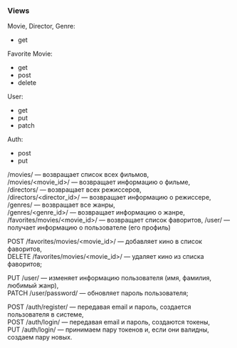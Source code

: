 ### Views
Movie, Director, Genre:  
- get

Favorite Movie:  
- get
- post
- delete  

User:
- get
- put  
- patch  

Auth:
- post
- put


/movies/ — возвращает список всех фильмов,  
/movies/<movie_id>/ — возвращает информацию о фильме,  
/directors/ — возвращает всех режиссеров,  
/directors/<director_id>/ — возвращает информацию о режиссере,  
/genres/ — возвращает все жанры,  
/genres/<genre_id>/ — возвращает информацию о жанре,  
/favorites/movies/<movie_id>/ — возвращает список фаворитов,
/user/ — получает информацию о пользователе (его профиль)

POST /favorites/movies/<movie_id>/ — добавляет кино в список фаворитов,  
DELETE /favorites/movies/<movie_id>/ — удаляет кино из списка фаворитов;  
 
PUT /user/ — изменяет информацию пользователя (имя, фамилия, любимый жанр),  
PATCH /user/password/ — обновляет пароль пользователя;  

POST /auth/register/ — передавая  email и пароль, создается пользователя в системе,  
POST /auth/login/ — передавая email и пароль, создаются токены,  
PUT /auth/login/ — принимаем пару токенов и, если они валидны, создаем пару новых.  
